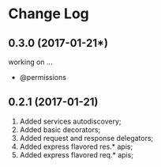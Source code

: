 Change Log
==========

0.3.0 (2017-01-21*)
-------------------
working on ...

- @permissions


0.2.1 (2017-01-21)
------------------
1. Added services autodiscovery;
2. Added basic decorators;
3. Added request and response delegators;
4. Added express flavored res.* apis;
5. Added express flavored req.* apis;
